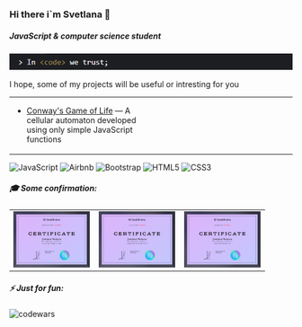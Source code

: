 ### Hi there i`m Svetlana 👋
##### JavaScript & computer science student

![Описание](https://github.com/marss-hub/marss-hub/blob/main/codebanner-xs.png)

I hope, some of my projects will be useful or intresting for you

<table><tr><td valign="top" width="50%">

* [Conway's Game of Life](https://marss-hub.github.io/Conways-Game-of-Life-using-simple-JavaScript/) — A cellular automaton developed using only simple JavaScript functions

</td><td valign="top" width="50%">

</td></tr></table>

![JavaScript](https://img.shields.io/badge/javascript-%23323330.svg?style=for-the-badge&logo=javascript&logoColor=%23F7DF1E)
![Airbnb](https://img.shields.io/badge/Airbnb-%23ff5a5f.svg?style=for-the-badge&logo=Airbnb&logoColor=white)
![Bootstrap](https://img.shields.io/badge/bootstrap-%238511FA.svg?style=for-the-badge&logo=bootstrap&logoColor=white)
![HTML5](https://img.shields.io/badge/html5-%23E34F26.svg?style=for-the-badge&logo=html5&logoColor=white)
![CSS3](https://img.shields.io/badge/css3-%231572B6.svg?style=for-the-badge&logo=css3&logoColor=white)



##### 🎓 Some confirmation:
<table><tr><td valign="top" width="33%">
<a href="https://github.com/marss-hub/marss-hub/blob/main/certificateGB-1.PNG" target="_blank" ><img src="https://github.com/marss-hub/marss-hub/blob/main/certificateGB-1.PNG" alt="Certificate from GeekBrains beginner level" height="100px"></a>
</td><td valign="top" width="33%">
<a href="https://github.com/marss-hub/marss-hub/blob/main/certificateGB-2.PNG" target="_blank" ><img src="https://github.com/marss-hub/marss-hub/blob/main/certificateGB-2.PNG" alt="Certificate from GeekBrains intermediate level" height="100px"></a>
</td><td valign="top" width="33%">
<a href="https://github.com/marss-hub/marss-hub/blob/main/certificateGB-3.PNG" target="_blank" ><img src="https://github.com/marss-hub/marss-hub/blob/main/certificateGB-3.PNG" alt="Certificate from GeekBrains advanced level" height="100px"></a>
</td></tr></table>

##### ⚡ Just for fun:
![codewars](https://www.codewars.com/users/marss-hub/badges/small)

